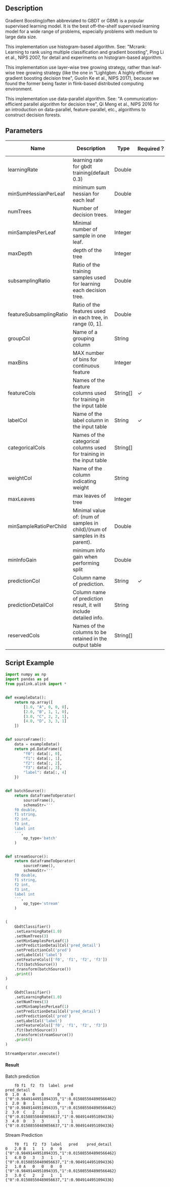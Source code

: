 ## Description
Gradient Boosting(often abbreviated to GBDT or GBM) is a popular supervised learning model.
 It is the best off-the-shelf supervised learning model for a wide range of problems,
 especially problems with medium to large data size.
 
 This implementation use histogram-based algorithm.
 See:
 "Mcrank: Learning to rank using multiple classification and gradient boosting", Ping Li et al., NIPS 2007,
 for detail and experiments on histogram-based algorithm.
 
 This implementation use layer-wise tree growing strategy,
 rather than leaf-wise tree growing strategy
 (like the one in "Lightgbm: A highly efficient gradient boosting decision tree", Guolin Ke et al., NIPS 2017),
 because we found the former being faster in flink-based distributed computing environment.
 
 This implementation use data-parallel algorithm.
 See:
 "A communication-efficient parallel algorithm for decision tree", Qi Meng et al., NIPS 2016
 for an introduction on data-parallel, feature-parallel, etc., algorithms to construct decision forests.

## Parameters
| Name | Description | Type | Required？ | Default Value |
| --- | --- | --- | --- | --- |
| learningRate | learning rate for gbdt training(default 0.3) | Double |  | 0.3 |
| minSumHessianPerLeaf | minimum sum hessian for each leaf | Double |  | 0.0 |
| numTrees | Number of decision trees. | Integer |  | 100 |
| minSamplesPerLeaf | Minimal number of sample in one leaf. | Integer |  | 100 |
| maxDepth | depth of the tree | Integer |  | 6 |
| subsamplingRatio | Ratio of the training samples used for learning each decision tree. | Double |  | 1.0 |
| featureSubsamplingRatio | Ratio of the features used in each tree, in range (0, 1]. | Double |  | 1.0 |
| groupCol | Name of a grouping column | String |  | null |
| maxBins | MAX number of bins for continuous feature | Integer |  | 128 |
| featureCols | Names of the feature columns used for training in the input table | String[] | ✓ |  |
| labelCol | Name of the label column in the input table | String | ✓ |  |
| categoricalCols | Names of the categorical columns used for training in the input table | String[] |  |  |
| weightCol | Name of the column indicating weight | String |  | null |
| maxLeaves | max leaves of tree | Integer |  | 2147483647 |
| minSampleRatioPerChild | Minimal value of: (num of samples in child)/(num of samples in its parent). | Double |  | 0.0 |
| minInfoGain | minimum info gain when performing split | Double |  | 0.0 |
| predictionCol | Column name of prediction. | String | ✓ |  |
| predictionDetailCol | Column name of prediction result, it will include detailed info. | String |  |  |
| reservedCols | Names of the columns to be retained in the output table | String[] |  | null |


## Script Example

```python
import numpy as np
import pandas as pd
from pyalink.alink import *


def exampleData():
    return np.array([
        [1.0, "A", 0, 0, 0],
        [2.0, "B", 1, 1, 0],
        [3.0, "C", 2, 2, 1],
        [4.0, "D", 3, 3, 1]
    ])


def sourceFrame():
    data = exampleData()
    return pd.DataFrame({
        "f0": data[:, 0],
        "f1": data[:, 1],
        "f2": data[:, 2],
        "f3": data[:, 3],
        "label": data[:, 4]
    })


def batchSource():
    return dataframeToOperator(
        sourceFrame(),
        schemaStr='''
    f0 double, 
    f1 string, 
    f2 int, 
    f3 int, 
    label int
    ''',
        op_type='batch'
    )


def streamSource():
    return dataframeToOperator(
        sourceFrame(),
        schemaStr='''
    f0 double, 
    f1 string, 
    f2 int, 
    f3 int, 
    label int
    ''',
        op_type='stream'
    )


(
    GbdtClassifier()
    .setLearningRate(1.0)
    .setNumTrees(3)
    .setMinSamplesPerLeaf(1)
    .setPredictionDetailCol('pred_detail')
    .setPredictionCol('pred')
    .setLabelCol('label')
    .setFeatureCols(['f0', 'f1', 'f2', 'f3'])
    .fit(batchSource())
    .transform(batchSource())
    .print()
)

(
    GbdtClassifier()
    .setLearningRate(1.0)
    .setNumTrees(3)
    .setMinSamplesPerLeaf(1)
    .setPredictionDetailCol('pred_detail')
    .setPredictionCol('pred')
    .setLabelCol('label')
    .setFeatureCols(['f0', 'f1', 'f2', 'f3'])
    .fit(batchSource())
    .transform(streamSource())
    .print()
)

StreamOperator.execute()
```
#### Result
Batch prediction
```
    f0 f1  f2  f3  label  pred                                        pred_detail
0  1.0  A   0   0      0     0  {"0":0.9849144951094335,"1":0.015085504890566462}
1  2.0  B   1   1      0     0  {"0":0.9849144951094335,"1":0.015085504890566462}
2  3.0  C   2   2      1     1   {"0":0.01508550489056637,"1":0.9849144951094336}
3  4.0  D   3   3      1     1   {"0":0.01508550489056637,"1":0.9849144951094336}
```
Stream Prediction
```
	f0	f1	f2	f3	label	pred	pred_detail
0	2.0	B	1	1	0	0	{"0":0.9849144951094335,"1":0.015085504890566462}
1	4.0	D	3	3	1	1	{"0":0.01508550489056637,"1":0.9849144951094336}
2	1.0	A	0	0	0	0	{"0":0.9849144951094335,"1":0.015085504890566462}
3	3.0	C	2	2	1	1	{"0":0.01508550489056637,"1":0.9849144951094336}
```


